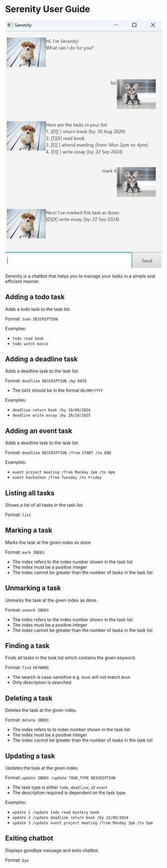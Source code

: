 # Serenity User Guide

![Ui](./Ui.png)

Serenity is a chatbot that helps you to manage your tasks in a simple and efficient manner.

## Adding a todo task

Adds a todo task to the task list.

Format: `todo DESCRIPTION`

Examples:
- `todo read book`
- `todo watch movie`

## Adding a deadline task

Adds a deadline task to the task list. 

Format: `deadline DESCRIPTION /by DATE`

- The `DATE` should be in the format `DD/MM/YYYY`

Examples: 
- `deadline return book /by 19/09/2024`
- `deadline write essay /by 20/10/2025`

## Adding an event task

Adds a deadline task to the task list.

Format: `deadline DESCRIPTION /from START /to END`

Examples:
- `event project meeting /from Monday 2pm /to 4pm`
- `event hackathon /from Tuesday /to Friday`

## Listing all tasks

Shows a list of all tasks in the task list.

Format: `list`

## Marking a task

Marks the task at the given index as done.

Format: `mark INDEX`

- The index refers to the index number shown in the task list
- The index must be a positive integer
- The index cannot be greater than the number of tasks in the task list

## Unmarking a task

Unmarks the task at the given index as done.

Format: `unmark INDEX`

- The index refers to the index number shown in the task list
- The index must be a positive integer
- The index cannot be greater than the number of tasks in the task list

## Finding a task

Finds all tasks in the task list which contains the given keyword.

Format: `find KEYWORD`

- The search is case-sensitive e.g. `book` will not match `Book`
- Only description is searched

## Deleting a task
Deletes the task at the given index.

Format: `delete INDEX`

- The index refers to te index number shown in the task list
- The index must be a positive integer 
- The index cannot be greater than the number of tasks in the task list

## Updating a task

Updates the task at the given index

Format: `update INDEX /update TASK_TYPE DESCRIPTION`

- The task type is either `todo`, `deadline`, or `event`
- The description required is dependent on the task type  

Examples:
- `update 1 /update todo read mystery book`
- `update 2 /update deadline return book /by 22/09/2024`
- `update 3 /update event project meeting /from Monday 3pm /to 5pm`

## Exiting chatbot 

Displays goodbye message and exits chatbot.

Format: `bye`












